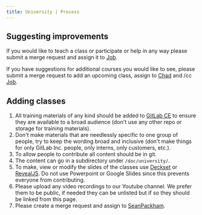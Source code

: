 ```yaml
---
title: University | Process
---
```


## Suggesting improvements

If you would like to teach a class or participate or help in any way please
submit a merge request and assign it to [Job](https://gitlab.com/u/JobV).

If you have suggestions for additional courses you would like to see,
please submit a merge request to add an upcoming class, assign to
[Chad](https://gitlab.com/u/chadmalchow) and /cc [Job](https://gitlab.com/u/JobV).

## Adding classes

1. All training materials of any kind should be added to [GitLab CE](https://gitlab.com/gitlab-org/gitlab-ce/)
   to ensure they are available to a broad audience (don't use any other repo or
   storage for training materials).
1. Don't make materials that are needlessly specific to one group of people, try
   to keep the wording broad and inclusive (don't make things for only GitLab Inc.
   people, only interns, only customers, etc.).
1. To allow people to contribute all content should be in git.
1. The content can go in a subdirectory under `/doc/university/`.
1. To make, view or modify the slides of the classes use [Deckset](http://www.decksetapp.com/)
   or [RevealJS](http://lab.hakim.se/reveal-js/). Do not use Powerpoint or Google
   Slides since this prevents everyone from contributing.
1. Please upload any video recordings to our Youtube channel. We prefer them to
   be public, if needed they can be unlisted but if so they should be linked from
   this page.
1. Please create a merge request and assign to [SeanPackham](https://gitlab.com/u/SeanPackham).
